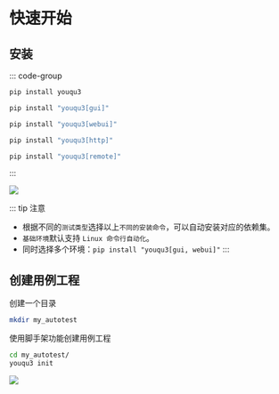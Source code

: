 # 快速开始

## 安装

::: code-group

```bash [基础环境]
pip install youqu3
```

```bash [GUI]
pip install "youqu3[gui]"
```

```bash [WebUI]
pip install "youqu3[webui]"
```

```bash [HTTP]
pip install "youqu3[http]"
```

```bash [Remote]
pip install "youqu3[remote]"
```

:::

![](/install.gif)

::: tip 注意
- 根据不同的`测试类型`选择以上`不同的安装命令`，可以自动安装对应的依赖集。
- `基础环境`默认支持 `Linux 命令行自动化`。
- 同时选择多个环境：`pip install "youqu3[gui, webui]"`
:::


## 创建用例工程

创建一个目录


```bash
mkdir my_autotest
```

使用脚手架功能创建用例工程

```bash
cd my_autotest/
youqu3 init
```

![](/init.gif)
